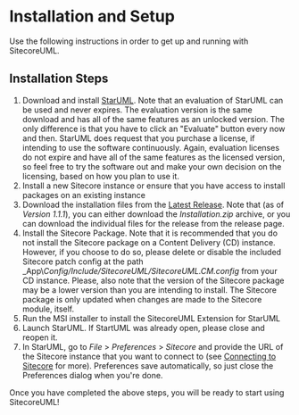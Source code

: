 # Installation and Setup

Use the following instructions in order to get up and running with SitecoreUML.

## Installation Steps

1. Download and install [StarUML](http://staruml.io/). Note that an evaluation of StarUML can be used and never expires. The evaluation version is the same download and has all of the same features as an unlocked version. The only difference is that you have to click an "Evaluate" button every now and then. StarUML does request that you purchase a license, if intending to use the software continuously. Again, evaluation licenses do not expire and have all of the same features as the licensed version, so feel free to try the software out and make your own decision on the licensing, based on how you plan to use it.
2. Install a new Sitecore instance or ensure that you have access to install packages on an existing instance
3. Download the installation files from the [Latest Release](https://www.gitbook.com/book/zkniebel/sitecoreuml/edit#). Note that \(as of _Version 1.1.1_\), you can either download the _Installation.zip_ archive, or you can download the individual files for the release from the release page.
4. Install the Sitecore Package. Note that it is recommended that you do not install the Sitecore package on a Content Delivery \(CD\) instance. However, if you choose to do so, please delete or disable the included Sitecore patch config at the path _App\\_Config/Include/SitecoreUML/SitecoreUML.CM.config_ from your CD instance. Please, also note that the version of the Sitecore package may be a lower version than you are intending to install. The Sitecore package is only updated when changes are made to the Sitecore module, itself.
5. Run the MSI installer to install the SitecoreUML Extension for StarUML
6. Launch StarUML. If StartUML was already open, please close and reopen it.
7. In StarUML, go to _File_ &gt; _Preferences_ &gt; _Sitecore_ and provide the URL of the Sitecore instance that you want to connect to \(see [Connecting to Sitecore](/guide/connecting-to-sitecore.md) for more\). Preferences save automatically, so just close the Preferences dialog when you're done.

Once you have completed the above steps, you will be ready to start using SitecoreUML!

